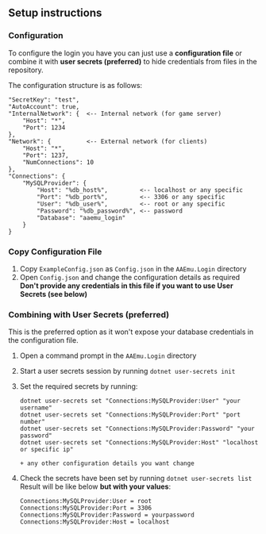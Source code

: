 ﻿## Setup instructions

### Configuration

To configure the login you have you can just use a **configuration file** or combine it with **user secrets (preferred)** to hide credentials from files in the repository.

The configuration structure is as follows:

```
"SecretKey": "test",
"AutoAccount": true,
"InternalNetwork": {  <-- Internal network (for game server)
    "Host": "*",
    "Port": 1234
},
"Network": {          <-- External network (for clients)
    "Host": "*",
    "Port": 1237,
    "NumConnections": 10
},
"Connections": {
    "MySQLProvider": {
        "Host": "%db_host%",         <-- localhost or any specific
        "Port": "%db_port%",         <-- 3306 or any specific
        "User": "%db_user%",         <-- root or any specific
        "Password": "%db_password%", <-- password
        "Database": "aaemu_login"
    }
}

```

### Copy Configuration File

1. Copy `ExampleConfig.json` as `Config.json` in the `AAEmu.Login` directory
1. Open `Config.json` and change the configuration details as required
   **Don't provide any credentials in this file if you want to use User Secrets (see below)**

### Combining with User Secrets (preferred)

This is the preferred option as it won't expose your database credentials in the configuration file.

1. Open a command prompt in the `AAEmu.Login` directory
1. Start a user secrets session by running `dotnet user-secrets init`
1. Set the required secrets by running:

    ```
    dotnet user-secrets set "Connections:MySQLProvider:User" "your username"
    dotnet user-secrets set "Connections:MySQLProvider:Port" "port number"
    dotnet user-secrets set "Connections:MySQLProvider:Password" "your password"
    dotnet user-secrets set "Connections:MySQLProvider:Host" "localhost or specific ip"

    + any other configuration details you want change
    ```

1. Check the secrets have been set by running `dotnet user-secrets list`
   Result will be like below **but with your values**:

    ```
    Connections:MySQLProvider:User = root
    Connections:MySQLProvider:Port = 3306
    Connections:MySQLProvider:Password = yourpassword
    Connections:MySQLProvider:Host = localhost
    ```
